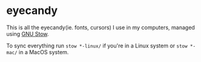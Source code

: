 # eyecandy

This is all the eyecandy(ie. fonts, cursors) I use in my computers, managed using [GNU Stow](https://www.gnu.org/software/stow/).

To sync everything run `stow *-linux/` if you're in a Linux system or `stow *-mac/` in a MacOS system.
